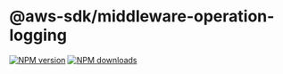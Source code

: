 # @aws-sdk/middleware-operation-logging

[![NPM version](https://img.shields.io/npm/v/@aws-sdk/middleware-operation-logging.svg)](https://www.npmjs.com/package/@aws-sdk/middleware-operation-logging)
[![NPM downloads](https://img.shields.io/npm/dm/@aws-sdk/middleware-operation-logging.svg)](https://www.npmjs.com/package/@aws-sdk/middleware-operation-logging)
